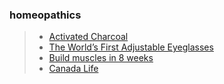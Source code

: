 ### homeopathics
>- [Activated Charcoal](https://cymbiotika.ca/collections/supplements-shop-all/products/activated-charcoal?gclid=Cj0KCQiA3uGqBhDdARIsAFeJ5r2I8X0QAfJKL7aMS--YzCU2xBKt_C8QTJ9DSfcOsG0gAsbxW9Lr8wcaAh60EALw_wcB)
>- [The World’s First Adjustable Eyeglasses](https://flexfocal.co/home-yt/CAEN/X-24/?ci=20513857881&ai=156729946681&de=c&dm=&cr=672820569592&ts=ytv&kw=&ac=1072036149&gclid=CjwKCAjwkY2qBhBDEiwAoQXK5RgOEy8MkT-CELhMchmpPPt35iyb49BmXQqeiGGxuT2GI57bwLgfHxoCo5AQAvD_BwE)
>- [Build muscles in 8 weeks](https://muscle-booster.io/index)
>- [Canada Life](https://www.canadalife.com/insurance/health-and-dental-insurance.html?cpcsource=google&cpcmedium=cpc&cpccampaign=CL_IH_2022_D_YOUTUBE_ACTION&adgroup=PD_D_YOUTUBE_INMARKET&gclid=Cj0KCQjwy4KqBhD0ARIsAEbCt6i_SkGZwIsUECiQwHAhUMRzs3P8LWfag2IUgRhQU_hhss53WGtvjocaAtzvEALw_wcB)